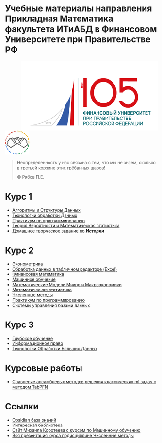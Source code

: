 # Учебные материалы направления Прикладная Математика факультета ИТиАБД в Финансовом Университете при Правительстве РФ
<a href="https://www.fa.ru/">
    <img src="https://raw.githubusercontent.com/Ackrome/FU/main/images/_105-ai.png" align="right" width=450 height=230/>
</a>

<a href="https://www.fa.ru/university/structure/scientific-educational-departments/itabd/">
    <img src="https://raw.githubusercontent.com/Ackrome/FU/main/images/pmiit.png" width=80 height=80/>
</a>


>Неопределенность у нас связана с тем, что мы не знаем, сколько в третьей корзине этих грёбанных шаров!
>
> © Рябов П.Е.

# Курс 1

* [Алгоритмы и Структуры Данных](https://github.com/Ackrome/FU/tree/main/Course_1/Algorythms)
* [Технологии обработки Данных](https://github.com/Ackrome/FU/tree/main/Course_1/TOD)
* [Практикум по программированию](https://github.com/Ackrome/FU/tree/main/Course_1/PRACT)
* [Теория Вероятности и Математическая статистика](https://github.com/Ackrome/FU/tree/main/Course_1/TVIMS)
* [Домашнее творческое задание по ***Истории***](https://github.com/Ackrome/FU/tree/main/Course_1/%D0%B4%D1%82%D0%B7)

# Курс 2

* [Эконометрика](https://github.com/Ackrome/FU/tree/main/Course_2/ECONOMETRICS)
* [Обработка данных в табличном редакторе (Excel)](https://github.com/Ackrome/FU/tree/main/Course_2/EXCEL)
* [Финансовая математика](https://github.com/Ackrome/FU/tree/main/Course_2/FINMATH)
* [Машинное обучение](https://github.com/Ackrome/FU/tree/main/Course_2/ML)
* [Математические Модели Микро и Макроэкономики](https://github.com/Ackrome/FU/tree/main/Course_2/MMMME)
* [Математическая статистика](https://github.com/Ackrome/FU/tree/main/Course_2/MS)
* [Численные методы](https://github.com/Ackrome/FU/tree/main/Course_2/NM)
* [Практикум по программированию](https://github.com/Ackrome/FU/tree/main/Course_2/PP)
* [Системы управления базами данных](https://github.com/Ackrome/FU/tree/main/Course_2/SUBD)


# Курс 3

* [Глубокое обучение](https://github.com/Ackrome/FU/tree/main/Course_3/DL)
* [Информационное право](https://github.com/Ackrome/FU/tree/main/Course_3/LAW)
* [Технологии Обработки Больших Данных](https://github.com/Ackrome/FU/tree/main/Course_3/TOBD)

# Курсовые работы
* [Сравнение ансамблевых методов решения классических ml задач с методом TabPFN](https://github.com/Ackrome/Course-work-TabFPN/tree/main)


#  Ссылки

* [Obsidian база знаний](https://github.com/kvdep/Abstracts)
* [Интересная библиотека](https://github.com/Ackrome/matplobblib)
* [Сайт Михаила Коротеева с курсом по Машинному обучению](https://koroteev.site/ml/)
* [Вся презентация курса подисциплине Численные методы](https://github.com/Ackrome/matplobblib/tree/master/theory_files/__htmls/NM/images)
